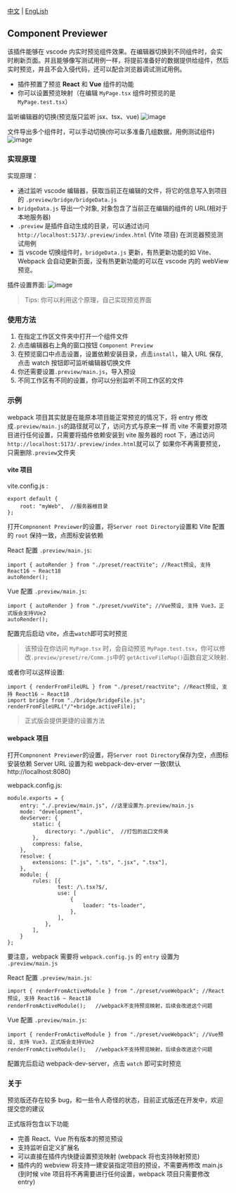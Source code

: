 [中文](https://github.com/Asnow-c/ComponentPreviewer/doc/readme_zh.md) | [EngLish](https://github.com/Asnow-c/ComponentPreviewer)

## Component Previewer

该插件能够在 vscode 内实时预览组件效果。在编辑器切换到不同组件时，会实时刷新页面。并且能够像写测试用例一样，将提前准备好的数据提供给组件，然后实时预览，并且不会入侵代码，还可以配合浏览器调试测试用例。

-   插件预置了预览 **React** 和 **Vue** 组件的功能
-   你可以设置预览映射（在编辑 `MyPage.tsx` 组件时预览的是 `MyPage.test.tsx`）

监听编辑器的切换(预览版只监听 jsx、tsx、vue)
![image](https://github.com/Asnow-c/ComponentPreviewer/doc/img/switchFile.gif)

文件导出多个组件时，可以手动切换(你可以多准备几组数据，用例测试组件)
![image](https://github.com/Asnow-c/ComponentPreviewer/doc/img/switchCase.gif)

### 实现原理

实现原理：

-   通过监听 vscode 编辑器，获取当前正在编辑的文件，将它的信息写入到项目的 `.preview/bridge/bridgeData.js`
-   `bridgeData.js` 导出一个对象, 对象包含了当前正在编辑的组件的 URL(相对于本地服务器)
-   `.preview` 是插件自动生成的目录，可以通过访问 `http://localhost:5173/.preview/index.html` (Vite 项目) 在浏览器预览测试用例
-   当 vscode 切换组件时，`bridgeData.js` 更新，有热更新功能的如 Vite、Webpack 会自动更新页面，没有热更新功能的可以在 vscode 内的 webView 预览。

插件设置界面:
![image](https://github.com/Asnow-c/ComponentPreviewer/doc/img/switchsetting.png)

> Tips: 你可以利用这个原理，自己实现预览界面

### 使用方法

1. 在指定工作区文件夹中打开一个组件文件
2. 点击编辑器右上角的窗口按钮 `Component Preview`
3. 在预览窗口中点击设置，设置依赖安装目录，点击`install`，输入 URL 保存, 点击 watch 按钮即可监听编辑器切换文件
4. 你还需要设置`.preview/main.js`，导入预设
5. 不同工作区有不同的设置，你可以分别监听不同工作区的文件

### 示例

webpack 项目其实就是在能原本项目能正常预览的情况下，将 entry 修改成`.preview/main.js`的路径就可以了，访问方式与原来一样
而 vite 不需要对原项目进行任何设置，只需要将插件依赖安装到 vite 服务器的 root 下，通过访问`http://localhost:5173/.preview/index.html`就可以了
如果你不再需要预览，只需删除`.preview`文件夹

#### vite 项目

vite.config.js :

```
export default {
    root: "myWeb",  //服务器根目录
};

```

打开`Compnonent Previewer`的设置，将`Server root Directory`设置和 Vite 配置的 `root` 保持一致，点图标安装依赖

React 配置 `.preview/main.js`:

```
import { autoRender } from "./preset/reactVite"; //React预设, 支持 React16 ~ React18
autoRender();
```

Vue 配置 `.preview/main.js`:

```
import { autoRender } from "./preset/vueVite"; //Vue预设, 支持 Vue3，正式版会支持VUe2
autoRender();
```

配置完后启动 vite，点击`watch`即可实时预览

> 该预设在你访问 `MyPage.tsx` 时，会自动预览 `MyPage.test.tsx`，你可以修改`.preview/preset/re/Comm.js`中的 `getActiveFileMap()`函数自定义映射.

或者你可以这样设置:

```
import { renderFromFileURL } from "./preset/reactVite"; //React预设, 支持 React16 ~ React18
import bridge from "./bridge/bridgeFile.js";
renderFromFileURL("/"+bridge.activeFile);
```

> 正式版会提供更捷的设置方法

#### webpack 项目

打开`Compnonent Previewer`的设置，将`Server root Directory`保存为空，点图标安装依赖
Server URL 设置为和 webpack-dev-erver 一致(默认 http://localhost:8080)

webpack.config.js:

```
module.exports = {
    entry: "./.preview/main.js", //这里设置为.preview/main.js
    mode: "development",
    devServer: {
        static: {
            directory: "./public",  //打包的出口文件夹
        },
        compress: false,
    },
    resolve: {
        extensions: [".js", ".ts", ".jsx", ".tsx"],
    },
    module: {
        rules: [{
                test: /\.tsx?$/,
                use: [
                    {
                        loader: "ts-loader",
                    },
                ],
            },
        ],
    }
};

```

要注意，webpack 需要将 `webpack.config.js` 的 `entry` 设置为 `.preview/main.js`

React 配置 `.preview/main.js`:

```
import { renderFromActiveModule } from "./preset/vueWebpack"; //React预设, 支持 React16 ~ React18
renderFromActiveModule();   //webpack不支持预览映射，后续会改进这个问题
```

Vue 配置 `.preview/main.js`:

```
import { renderFromActiveModule } from "./preset/vueWebpack"; //Vue预设, 支持 Vue3，正式版会支持VUe2
renderFromActiveModule();   //webpack不支持预览映射，后续会改进这个问题
```

配置完后启动 webpack-dev-server，点击 `watch` 即可实时预览

### 关于

预览版还存在较多 bug，和一些令人奇怪的状态，目前正式版还在开发中，欢迎提交您的建议

正式版将包含以下功能

-   完善 React、Vue 所有版本的预览预设
-   支持监听自定义扩展名
-   可以直接在插件内快捷设置预览映射 (webpack 将也支持映射预览)
-   插件内的 webview 将支持一建安装指定项目的预设，不需要再修改 main.js (到时候 vite 项目将不再需要进行任何设置，webpack 项目只需要修改 entry)
